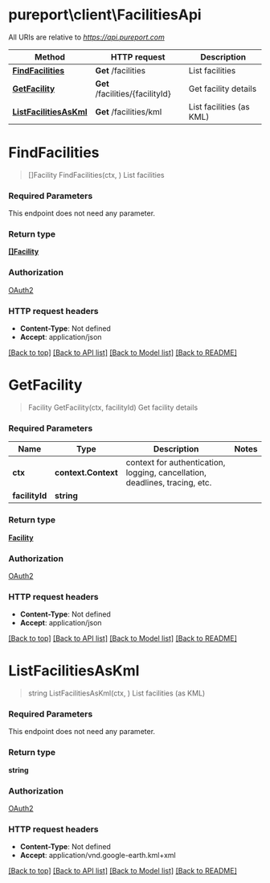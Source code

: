 # pureport\client\FacilitiesApi

All URIs are relative to *https://api.pureport.com*

Method | HTTP request | Description
------------- | ------------- | -------------
[**FindFacilities**](FacilitiesApi.md#FindFacilities) | **Get** /facilities | List facilities
[**GetFacility**](FacilitiesApi.md#GetFacility) | **Get** /facilities/{facilityId} | Get facility details
[**ListFacilitiesAsKml**](FacilitiesApi.md#ListFacilitiesAsKml) | **Get** /facilities/kml | List facilities (as KML)


# **FindFacilities**
> []Facility FindFacilities(ctx, )
List facilities



### Required Parameters
This endpoint does not need any parameter.

### Return type

[**[]Facility**](Facility.md)

### Authorization

[OAuth2](../README.md#OAuth2)

### HTTP request headers

 - **Content-Type**: Not defined
 - **Accept**: application/json

[[Back to top]](#) [[Back to API list]](../README.md#documentation-for-api-endpoints) [[Back to Model list]](../README.md#documentation-for-models) [[Back to README]](../README.md)

# **GetFacility**
> Facility GetFacility(ctx, facilityId)
Get facility details



### Required Parameters

Name | Type | Description  | Notes
------------- | ------------- | ------------- | -------------
 **ctx** | **context.Context** | context for authentication, logging, cancellation, deadlines, tracing, etc.
  **facilityId** | **string**|  | 

### Return type

[**Facility**](Facility.md)

### Authorization

[OAuth2](../README.md#OAuth2)

### HTTP request headers

 - **Content-Type**: Not defined
 - **Accept**: application/json

[[Back to top]](#) [[Back to API list]](../README.md#documentation-for-api-endpoints) [[Back to Model list]](../README.md#documentation-for-models) [[Back to README]](../README.md)

# **ListFacilitiesAsKml**
> string ListFacilitiesAsKml(ctx, )
List facilities (as KML)



### Required Parameters
This endpoint does not need any parameter.

### Return type

**string**

### Authorization

[OAuth2](../README.md#OAuth2)

### HTTP request headers

 - **Content-Type**: Not defined
 - **Accept**: application/vnd.google-earth.kml+xml

[[Back to top]](#) [[Back to API list]](../README.md#documentation-for-api-endpoints) [[Back to Model list]](../README.md#documentation-for-models) [[Back to README]](../README.md)

